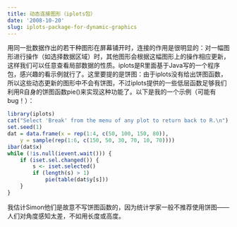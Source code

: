 ```yaml
---
title: 动态连接图形（iplots包）
date: '2008-10-20'
slug: iplots-package-for-dynamic-graphics
---
```


用同一批数据作出的若干种图形在屏幕铺开时，连接的作用是很明显的：对一幅图形进行操作（如选择数据区域）时，其他图形会根据这幅图形上的操作相应更新，这样我们可以任意查看局部数据的性质。iplots是R里面基于Java写的一个程序包，感兴趣的看示例就行了。这里要提的是饼图：由于iplots没有给出饼图函数，所以这些动态更新的图形中不会有饼图，不过iplots提供的一些低层函数足够我们利用R自身的饼图函数pie()来实现这种功能了。以下是我的一个示例（可能有bug！）：

```r 
library(iplots)
cat("Select 'Break' from the menu of any plot to return back to R.\n")
set.seed(1)
dat = data.frame(x = rep(1:4, c(50, 100, 150, 80)),
    y = sample(rep(1:6, c(150, 50, 30, 70, 10, 70))))
ibar(dat$x)
while (!is.null(ievent.wait())) {
    if (iset.sel.changed()) {
        s <- iset.selected()
        if (length(s) > 1)
            pie(table(dat$y[s]))
    }
}
```

我估计Simon他们是故意不写饼图函数的，因为统计学家一般不推荐使用饼图——人们对角度感知太差，不如用长度或高度。
